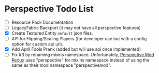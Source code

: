 # Perspective Todo List

 - [ ] Resource Pack Documentation  
 - [ ] LegacyFabric Backport (it may not have all perspective features)  
 - [x] Create Textured Entity `default` json files.  
 - [ ] API for Flipping/Scaling Players (for developer use but with a config option for custom api url).  
 - [x] Add April Fools Prank (added but will use api once implemented)
 - [ ] Fix #3 by renaming mixins namespace. Unfortunately, [Perspective Mod Redux](https://www.curseforge.com/minecraft/mc-mods/perspective-mod-redux) uses "perspective" for mixins namespace instead of using the same as their mod namespace "perspectivemod".

